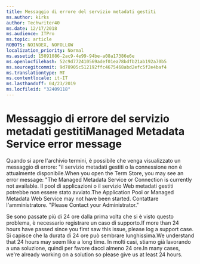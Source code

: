 ```yaml
---
title: Messaggio di errore del servizio metadati gestiti
ms.author: kirks
author: Techwriter40
ms.date: 12/17/2018
ms.audience: ITPro
ms.topic: article
ROBOTS: NOINDEX, NOFOLLOW
localization_priority: Normal
ms.assetid: 15091086-2ac9-4e99-94be-a08a17386e6e
ms.openlocfilehash: 52c9d772410569adef01ea78bdfb21ab192a70b5
ms.sourcegitcommit: 9d78905c512192ffc4675468abd2efc5f2e4baf4
ms.translationtype: MT
ms.contentlocale: it-IT
ms.lasthandoff: 04/23/2019
ms.locfileid: "32409118"
---
```

# <a name="managed-metadata-service-error-message"></a><span data-ttu-id="a7fd3-102">Messaggio di errore del servizio metadati gestiti</span><span class="sxs-lookup"><span data-stu-id="a7fd3-102">Managed Metadata Service error message</span></span>

<span data-ttu-id="a7fd3-103">Quando si apre l'archivio termini, è possibile che venga visualizzato un messaggio di errore: "il servizio metadati gestiti o la connessione non è attualmente disponibile.</span><span class="sxs-lookup"><span data-stu-id="a7fd3-103">When you open the Term Store, you may see an error message: "The Managed Metadata Service or Connection is currently not available.</span></span> <span data-ttu-id="a7fd3-104">Il pool di applicazioni o il servizio Web metadati gestiti potrebbe non essere stato avviato.</span><span class="sxs-lookup"><span data-stu-id="a7fd3-104">The Application Pool or Managed Metadata Web Service may not have been started.</span></span> <span data-ttu-id="a7fd3-105">Contattare l'amministratore. "</span><span class="sxs-lookup"><span data-stu-id="a7fd3-105">Please Contact your Administrator."</span></span>
  
<span data-ttu-id="a7fd3-106">Se sono passate più di 24 ore dalla prima volta che si è visto questo problema, è necessario registrare un caso di supporto.</span><span class="sxs-lookup"><span data-stu-id="a7fd3-106">If more than 24 hours have passed since you first saw this issue, please log a support case.</span></span> <span data-ttu-id="a7fd3-107">Si capisce che la durata di 24 ore può sembrare lunghissima.</span><span class="sxs-lookup"><span data-stu-id="a7fd3-107">We understand that 24 hours may seem like a long time.</span></span> <span data-ttu-id="a7fd3-108">In molti casi, stiamo già lavorando a una soluzione, quindi per favore dacci almeno 24 ore.</span><span class="sxs-lookup"><span data-stu-id="a7fd3-108">In many cases, we're already working on a solution so please give us at least 24 hours.</span></span>
  

